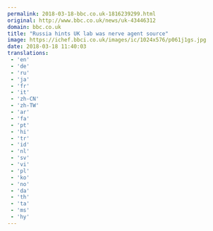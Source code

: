 ```yaml
---
permalink: 2018-03-18-bbc.co.uk-1816239299.html
original: http://www.bbc.co.uk/news/uk-43446312
domain: bbc.co.uk
title: "Russia hints UK lab was nerve agent source"
image: https://ichef.bbci.co.uk/images/ic/1024x576/p061j1gs.jpg
date: 2018-03-18 11:40:03
translations: 
 - 'en'
 - 'de'
 - 'ru'
 - 'ja'
 - 'fr'
 - 'it'
 - 'zh-CN'
 - 'zh-TW'
 - 'ar'
 - 'fa'
 - 'pt'
 - 'hi'
 - 'tr'
 - 'id'
 - 'nl'
 - 'sv'
 - 'vi'
 - 'pl'
 - 'ko'
 - 'no'
 - 'da'
 - 'th'
 - 'ta'
 - 'ms'
 - 'hy'
---
```


